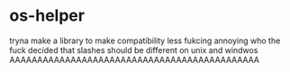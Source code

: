 # os-helper
tryna make a library to make compatibility less fukcing annoying who the fuck decided that slashes should be different on unix and windwos AAAAAAAAAAAAAAAAAAAAAAAAAAAAAAAAAAAAAAAAAAAAA
